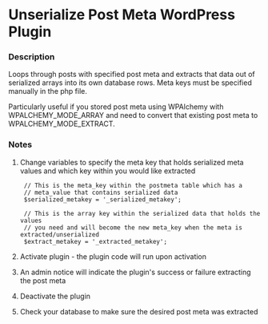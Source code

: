 Unserialize Post Meta WordPress Plugin
======================================

### Description ###

Loops through posts with specified post meta and extracts that data out of serialized arrays into its own database rows. Meta keys must be specified manually in the php file.

Particularly useful if you stored post meta using WPAlchemy with WPALCHEMY_MODE_ARRAY and need to convert that existing post meta to WPALCHEMY_MODE_EXTRACT.

### Notes ###

1. Change variables to specify the meta key that holds serialized meta values and which key within you would like extracted

		// This is the meta_key within the postmeta table which has a
		// meta_value that contains serialized data
		$serialized_metakey = '_serialized_metakey';
		
		// This is the array key within the serialized data that holds the values
		// you need and will become the new meta_key when the meta is extracted/unserialized
		$extract_metakey = '_extracted_metakey';

2. Activate plugin - the plugin code will run upon activation
3. An admin notice will indicate the plugin's success or failure extracting the post meta
4. Deactivate the plugin
5. Check your database to make sure the desired post meta was extracted
